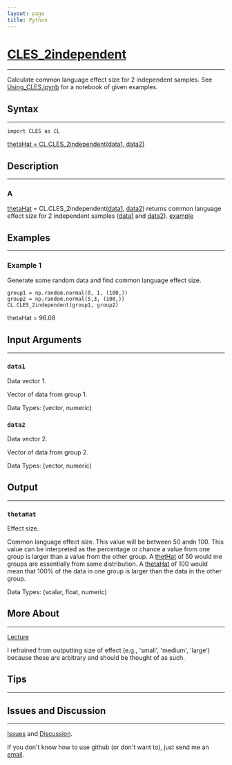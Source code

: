 ```yaml
---
layout: page
title: Python
---
```


# [CLES_2independent](https://github.com/tulimid1/CLES/blob/main/CLES/CLES.py)
---

Calculate common language effect size for 2 independent samples. See [Using_CLES.ipynb](https://github.com/tulimid1/CLES/blob/main/Using_CLES.ipynb) for a notebook of given examples. 

## Syntax
---
    import CLES as CL

[thetaHat = CL.CLES_2independent(data1, data2)](#a)

## Description
---
### A
[thetaHat](#thetahat) = CL.CLES_2independent([data1](#data1), [data2](#data2)) returns common language effect size for 2 independent samples ([data1](#data1) and [data2](#data2)). [example](#example-1)

## Examples 
---
### Example 1
Generate some random data and find common language effect size. 

    group1 = np.random.normal(0, 1, (100,))
    group2 = np.random.normal(5,3, (100,))
    CL.CLES_2independent(group1, group2)

thetaHat = 96.08

## Input Arguments
---
### ```data1```
Data vector 1. 

Vector of data from group 1. 

Data Types: (vector, numeric)

### ```data2```
Data vector 2. 

Vector of data from group 2. 

Data Types: (vector, numeric)

## Output
---

### ```thetaHat```
Effect size. 

Common language effect size. This value will be between 50 andn 100. This value can be interpreted as the percentage or chance a value from one group is larger than a value from the other group. A [thetHat](#thetahat) of 50 would me groups are essentially from same distribution. A [thetaHat](#thetahat) of 100 would mean that 100% of the data in one group is larger than the data in the other group. 

Data Types: (scalar, float, numeric)

## More About 
---

[Lecture](https://github.com/joshcash9/Statistics_BME/blob/master/04_effect_power.pdf)

I refrained from outputting size of effect (e.g., 'small', 'medium', 'large') because these are arbitrary and should be thought of as such. 

## Tips 
---

## Issues and Discussion 
---

[Issues](https://github.com/tulimid1/CLES/issues) and [Discussion](https://github.com/tulimid1/CLES/discussions).

If you don't know how to use github (or don't want to), just send me an [email](mailto:tulimid@udel.edu). 
